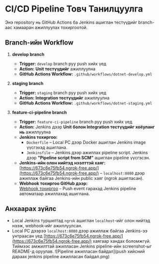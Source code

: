 # CI/CD Pipeline Товч Танилцуулга

Энэ repository нь GitHub Actions ба Jenkins ашиглан тестүүдийг branch-аас хамааран ажиллуулах тохиргоотой.

## Branch-ийн Workflow

1. **develop branch**
   - **Trigger:** `develop` branch руу push хийх үед
   - **Action:** **Unit тестүүдийг** ажиллуулна
   - **GitHub Actions Workflow:** `.github/workflows/dotnet-develop.yml`

2. **staging branch**
   - **Trigger:** `staging` branch руу push хийх үед
   - **Action:** **Integration тестүүдийг** ажиллуулна
   - **GitHub Actions Workflow:** `.github/workflows/dotnet-staging.yml`

3. **feature-ci-pipeline branch**
   - **Trigger:** `feature-ci-pipeline` branch руу push хийх үед
   - **Action:** Jenkins дээр **Unit болон Integration тестүүдийг хоёуланг нь** ажиллуулна
   - **Jenkins тохиргоо:**
     - `Dockerfile` – Local PC дээр Docker ашиглан Jenkins image үүсгэхэд ашиглана.
     - `Jenkinsfile` – Jenkins дээр ажиллах pipeline script. Jenkins дээр **"Pipeline script from SCM"** ашиглан pipeline үүсгэсэн.
   - **Jenkins-ийн олон нийтэд нээлттэй хаяг:**  
     [https://673c6e75fb54.ngrok-free.app/](https://673c6e75fb54.ngrok-free.app/) – `localhost:8080` дээр ажиллаж байгаа Jenkins-ийн public хаяг (ngrok ашигласан).
   - **Webhook тохиргоо GitHub дээр:**  
     [Webhook тохиргоо](https://github.com/gkhurele/mlc-exam-khurele/settings/hooks) – Push event гарахад Jenkins pipeline автоматаар ажиллахад ашиглана.

## Анхаарах зүйлс

- Local Jenkins туршилтад `ngrok` ашиглан `localhost`-ийг олон нийтэд нээж, webhook-ийг ажиллуулсан.
- Local PC дээрээ `localhost:8080` дээр ажиллаж байгаа Jenkins-ээ унтраасан үед [https://673c6e75fb54.ngrok-free.app/](https://673c6e75fb54.ngrok-free.app/) хаягаар хандах боломжгүй.  
  Тиймээс амжилттай ажилласан Jenkins pipeline-ийн screenshot-ыг README-д оруулав.
  ![Pipeline ажилласан байдал](push хийсний дараах jenkins pipeline ажилласан байдал.png)
